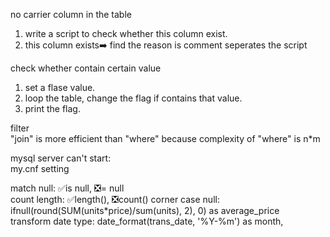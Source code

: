 no carrier column in the table  
1. write a script to check whether this column exist.  
2. this column exists➡️ find the reason is comment seperates the script

check whether contain certain value  
1. set a flase value.  
2. loop the table, change the flag if contains that value.  
3. print the flag.  

filter  
"join" is more efficient than "where" because complexity of "where" is n*m

mysql server can't start:  
my.cnf setting

match null: ✅is null, ❎= null  
count length: ✅length(), ❎count()
corner case null:    ifnull(round(SUM(units*price)/sum(units), 2), 0) as average_price  
transform date type:     date_format(trans_date, '%Y-%m') as month,  
